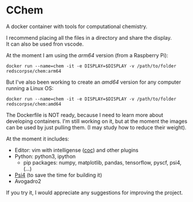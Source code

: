# CChem
A docker container with tools for computational chemistry.

I recommend placing all the files in a directory and share the display. 
<br>It can also be used fron vscode.

At the moment I am using the *arm64* version (from a Raspberry Pi):

```
docker run --name=chem -it -e DISPLAY=$DISPLAY -v /path/to/folder redscorpse/chem:arm64
```

But I've also been working to create an *amd64* version for any computer running a Linux OS:

```
docker run --name=chem -it -e DISPLAY=$DISPLAY -v /path/to/folder redscorpse/chem:amd64
```

The Dockerfile is NOT ready, because I need to learn more about developing containers. I'm still working on it, but at the moment the images can be used by just pulling them.
(I may study how to reduce their weight).


At the moment it includes:
- Editor: vim with intelligense ([coc](https://github.com/neoclide/coc.nvim)) and other plugins
- Python: python3, ipython
    - pip packages: numpy, matplotlib, pandas, tensorflow, pyscf, psi4, (...)
- [Psi4](https://github.com/psi4/psi4) (to save the time for building it)
- Avogadro2


If you try it, I would appreciate any suggestions for improving the project.

